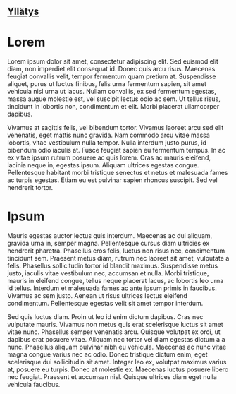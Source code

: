 ## [Yllätys](https://www.youtube.com/watch?v=dQw4w9WgXcQ)

# Lorem

Lorem ipsum dolor sit amet, consectetur adipiscing elit. Sed euismod elit diam, non imperdiet elit consequat id. Donec quis arcu risus. Maecenas feugiat convallis velit, tempor fermentum quam pretium at. Suspendisse aliquet, purus ut luctus finibus, felis urna fermentum sapien, sit amet vehicula nisl urna ut lacus. Nullam convallis, ex sed fermentum egestas, massa augue molestie est, vel suscipit lectus odio ac sem. Ut tellus risus, tincidunt in lobortis non, condimentum et elit. Morbi placerat ullamcorper dapibus.

Vivamus at sagittis felis, vel bibendum tortor. Vivamus laoreet arcu sed elit venenatis, eget mattis nunc gravida. Nam commodo arcu vitae massa lobortis, vitae vestibulum nulla tempor. Nulla interdum justo purus, id bibendum odio iaculis at. Fusce feugiat sapien eu fermentum tempus. In ac ex vitae ipsum rutrum posuere ac quis lorem. Cras ac mauris eleifend, lacinia neque in, egestas ipsum. Aliquam ultrices egestas congue. Pellentesque habitant morbi tristique senectus et netus et malesuada fames ac turpis egestas. Etiam eu est pulvinar sapien rhoncus suscipit. Sed vel hendrerit tortor.

# Ipsum

Mauris egestas auctor lectus quis interdum. Maecenas ac dui aliquam, gravida urna in, semper magna. Pellentesque cursus diam ultricies ex hendrerit pharetra. Phasellus eros felis, luctus non risus nec, condimentum tincidunt sem. Praesent metus diam, rutrum nec laoreet sit amet, vulputate a felis. Phasellus sollicitudin tortor id blandit maximus. Suspendisse metus justo, iaculis vitae vestibulum nec, accumsan et nulla. Morbi tristique, mauris in eleifend congue, tellus neque placerat lacus, ac lobortis leo urna id tellus. Interdum et malesuada fames ac ante ipsum primis in faucibus. Vivamus ac sem justo. Aenean ut risus ultrices lectus eleifend condimentum. Pellentesque egestas velit sit amet tempor interdum.

Sed quis luctus diam. Proin ut leo id enim dictum dapibus. Cras nec vulputate mauris. Vivamus non metus quis erat scelerisque luctus sit amet vitae nunc. Phasellus semper venenatis arcu. Quisque volutpat ex orci, ut dapibus erat posuere vitae. Aliquam nec tortor vel diam egestas dictum a a nunc. Phasellus aliquam pulvinar nibh eu vehicula. Maecenas ac nunc vitae magna congue varius nec ac odio. Donec tristique dictum enim, eget scelerisque dui sollicitudin sit amet. Integer leo ex, volutpat maximus varius at, posuere eu turpis. Donec at molestie ex. Maecenas luctus posuere libero nec feugiat. Praesent et accumsan nisl. Quisque ultrices diam eget nulla vehicula faucibus.

